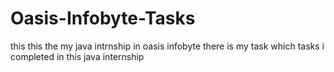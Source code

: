 # Oasis-Infobyte-Tasks
this this the my java intrnship in oasis infobyte there is my task which tasks i completed in this java internship
